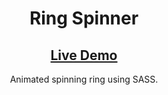 <h1 align="center">Ring Spinner</h1> 
<h2 align="center"><a  href="https://chloe-trn.github.io/ring-spinner/"  target="_blank">Live Demo</a></h2> 
<p align="center"> Animated spinning ring using SASS.</p>
